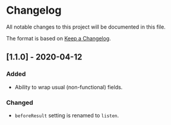 # Changelog

All notable changes to this project will be documented in this file.

The format is based on [Keep a Changelog](https://keepachangelog.com/en/1.0.0/).

## [1.1.0] - 2020-04-12
### Added
- Ability to wrap usual (non-functional) fields.

### Changed
- `beforeResult` setting is renamed to `listen`.
